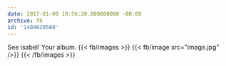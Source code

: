 ```yaml
---
date: 2017-01-09 19:56:20.000000000 -08:00
archive: fb
id: '1484020580'
---
```


See isabel! Your album.
{{< fb/images >}}
{{< fb/image src="image.jpg" />}}
{{< /fb/images >}}
